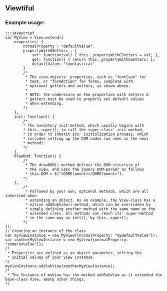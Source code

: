 ## Viewtiful

### Example usage:
    :::javascript  
    var MyView = View.extend({
        properties: {
            normalProperty : "defaultValue",
            propertyWithGSetters : {
                set: function(val) { this._propertyWithGSetters = val; },
                get: function() { return this._propertyWithGSetters; },
                defaultValue: "foontastical"
            }
            /* 
             * The view-objects' properties, such as "fontCase" for 
             * text, or "formAction" for forms, complete with 
             * optional getters and setters, as shown above.
             * 
             * NOTE: the underscore on the properties with setters & 
             * getters must be used to properly set default values 
             * when extending.
            */
        },
        init: function() {
            /* 
            * The mandatory init-method, which usually begins with 
            * this._super(); to call the super-class' init method, 
            * in order to inherit its' initialization process, which 
            * includes setting up the DOM-nodes (as seen in the next 
            * method). 
            */
        },
        drawDOM: function() {
            /* 
             * The drawDOM()-method defines the DOM-structure of
             * the view, and uses the jQuery DOM-parser as follows
             * this.DOM = $("<DOMElement></DOMElement>").
            */
        },
            /* 
             * Followed by your own, optional methods, which are all inherited when 
             * extending an object. As an example, the View-class has a 
             * native addSubView()-method, which can be overridden by 
             * simply defining another method with the same name on the 
             * extended class. All methods can reach its' super-method 
             * in the same way as init(), by this._super();
            */
    });
    // Creating an instance of the class
    var myViewInstance = new MyView({normalProperty: "myDefaultValue"});
    var anotherMyViewInstance = new MyView({normalProperty: "someFooValue"});
    /* 
     * Properties are defined as an object parameter, setting the 
     * initial values of your view instance.
    */
    myViewInstance.addSubView(anotherMyViewInstance);
    /*
     * The Instance of myView has the method addSubView as it extended the base-class View, among other things.
    */
